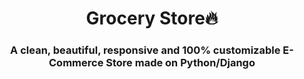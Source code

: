 <h1 align="center"> Grocery Store🔥 </h1> 
<h3 align="center"> A clean, beautiful, responsive and 100% customizable E-Commerce Store made on Python/Django </h3>
